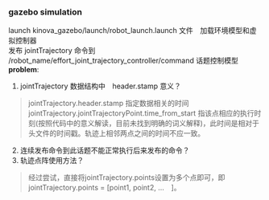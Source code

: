 ### gazebo simulation
launch kinova_gazebo/launch/robot_launch.launch 文件　加载环境模型和虚拟控制器  
发布 jointTrajectory 命令到 /robot_name/effort_joint_trajectory_controller/command 话题控制模型  
**problem**:  
1. jointTrajectory 数据结构中　header.stamp 意义？
>  jointTrajectory.header.stamp 指定数据相关的时间　jointTrajectory.jointTrajectoryPoint.time_from_start 指该点相应的执行时刻(按照代码中的意义解读，目前未找到明确的词义解释)，此时间是相对于头文件的时间戳。轨迹上相邻两点之间的时间不应一致。
2. 连续发布命令到此话题不能正常执行后来发布的命令？
3. 轨迹点阵使用方法？
>  经过尝试，直接将jointTrajectory.points设置为多个点即可，即jointTrajectory.points = [point1, point2, ...　]。

